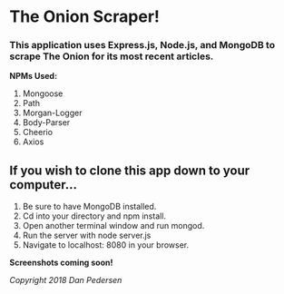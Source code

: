 # The Onion Scraper!

### This application uses Express.js, Node.js, and MongoDB to scrape The Onion for its most recent articles.

**NPMs Used:**

1. Mongoose
2. Path
3. Morgan-Logger
4. Body-Parser
5. Cheerio
6. Axios

## If you wish to clone this app down to your computer...

1. Be sure to have MongoDB installed.
2. Cd into your directory and npm install.
3. Open another terminal window and run mongod.
4. Run the server with node server.js
5. Navigate to localhost: 8080 in your browser.

**Screenshots coming soon!**

*Copyright 2018 Dan Pedersen*